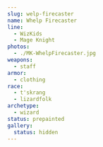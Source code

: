 ```yaml
---
slug: welp-firecaster
name: Whelp Firecaster
line:
  - WizKids
  - Mage Knight
photos:
  - ./MK-WhelpFirecaster.jpg
weapons:
  - staff
armor:
  - clothing
race:
  - t'skrang
  - lizardfolk
archetype:
  - wizard
status: prepainted
gallery:
  status: hidden
---
```

